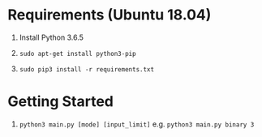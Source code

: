# Requirements (Ubuntu 18.04)

1. Install Python 3.6.5

1. `sudo apt-get install python3-pip`

1. `sudo pip3 install -r requirements.txt`

# Getting Started

1. `python3 main.py [mode] [input_limit]` e.g. `python3 main.py binary 3`
